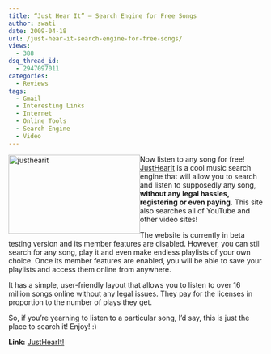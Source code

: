 ```yaml
---
title: “Just Hear It” – Search Engine for Free Songs
author: swati
date: 2009-04-18
url: /just-hear-it-search-engine-for-free-songs/
views:
  - 388
dsq_thread_id:
  - 2947097011
categories:
  - Reviews
tags:
  - Gmail
  - Interesting Links
  - Internet
  - Online Tools
  - Search Engine
  - Video
---
```

<img class="wp-image-52261" style="border: 0pt none;margin-left: 0px;margin-right: 0px" src="http://cdn.devilsworkshop.org/files/2009/04/justhearit-thumb.jpg" border="0" alt="justhearit" width="260" height="156" align="left" /> Now listen to any song for free! <a href="http://www.justhearit.com/" onclick="_gaq.push(['_trackEvent', 'outbound-article', 'http://www.justhearit.com/', 'JustHearIt']);" target="_blank">JustHearIt</a> is a cool music search engine that will allow you to search and listen to supposedly any song, **without any legal hassles, registering or even paying.** This site also searches all of YouTube and other video sites!

The website is currently in beta testing version and its member features are disabled. However, you can still search for any song, play it and even make endless playlists of your own choice. Once its member features are enabled, you will be able to save your playlists and access them online from anywhere.

It has a simple, user-friendly layout that allows you to listen to over 16 million songs online without any legal issues. They pay for the licenses in proportion to the number of plays they get.

So, if you’re yearning to listen to a particular song, I&#8217;d say, this is just the place to search it! Enjoy! <img src="http://devilsworkshop.org/wp-includes/images/smilies/simple-smile.png" alt=":)" class="wp-smiley" style="height: 1em; max-height: 1em;" />

**Link:** <a href="http://www.justhearit.com/" onclick="_gaq.push(['_trackEvent', 'outbound-article', 'http://www.justhearit.com/', 'JustHearIt!']);" target="_blank">JustHearIt!</a>
